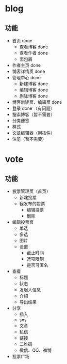 # blog
## 功能
- 首页 done
	- 查看博客 done
	- 查看作者 done
	- 面包屑 
- 作者主页 done 
- 博客详情页 done
- 管理中心 done
	- 新建博客 done
	- 编辑博客 done
	- 删除博客 done
- 博客新建页、编辑页 done
- 登录 done （有问题）
- 搜索博客（暂不需要）
- 分类便签
- 样式
- 文章编辑器（用插件）
- 注册（暂不需要）
# vote
## 功能
- 投票管理页（首页）
	- 新建投票
	- 我发布的投票
		- 编辑投票
		- 删除
- 编辑投票页
	- 单选
	- 多选
	- 图片
	- 设置
		- 截止时间
		- 选项限制
		- 是否可匿名
- 查看
	- 标题
	- 状态
	- 发起人信息
	- 介绍
	- 导出结果
- 分享
	- 插入
	- sns
	- 文章
	- 私信
	- 链接
	- 二维码
	- 微信、QQ、微博
- 投票广场


